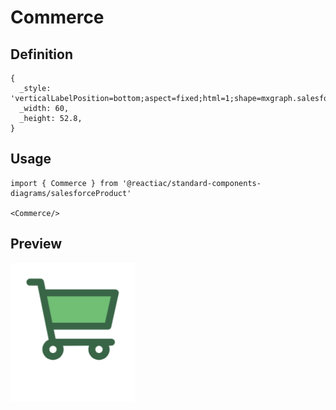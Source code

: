 # Commerce

## Definition

```
{
  _style: 'verticalLabelPosition=bottom;aspect=fixed;html=1;shape=mxgraph.salesforce.commerce;',
  _width: 60,
  _height: 52.8,
}
```

## Usage

```
import { Commerce } from '@reactiac/standard-components-diagrams/salesforceProduct'

<Commerce/>
```

## Preview

<img src="./commerce.png" width="200"/>
